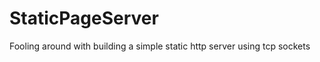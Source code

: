 StaticPageServer
================

Fooling around with building a simple static http server using tcp sockets

